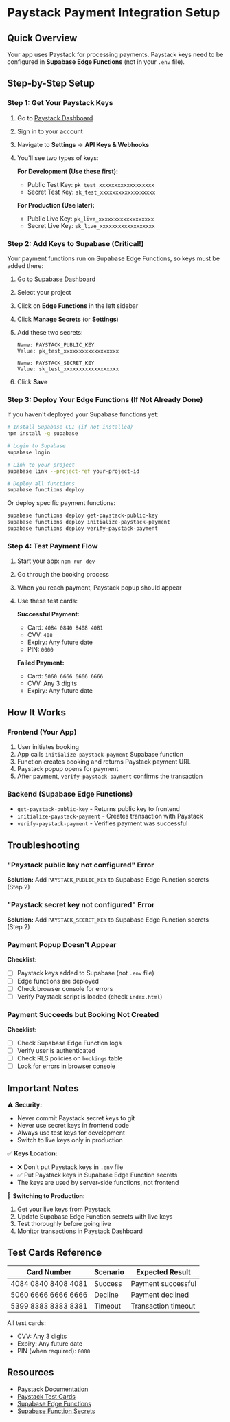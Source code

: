 # Paystack Payment Integration Setup

## Quick Overview
Your app uses Paystack for processing payments. Paystack keys need to be configured in **Supabase Edge Functions** (not in your `.env` file).

## Step-by-Step Setup

### Step 1: Get Your Paystack Keys

1. Go to [Paystack Dashboard](https://dashboard.paystack.com/)
2. Sign in to your account
3. Navigate to **Settings** → **API Keys & Webhooks**
4. You'll see two types of keys:

   **For Development (Use these first):**
   - Public Test Key: `pk_test_xxxxxxxxxxxxxxxxxx`
   - Secret Test Key: `sk_test_xxxxxxxxxxxxxxxxxx`

   **For Production (Use later):**
   - Public Live Key: `pk_live_xxxxxxxxxxxxxxxxxx`
   - Secret Live Key: `sk_live_xxxxxxxxxxxxxxxxxx`

### Step 2: Add Keys to Supabase (Critical!)

Your payment functions run on Supabase Edge Functions, so keys must be added there:

1. Go to [Supabase Dashboard](https://supabase.com/dashboard)
2. Select your project
3. Click on **Edge Functions** in the left sidebar
4. Click **Manage Secrets** (or **Settings**)
5. Add these two secrets:

   ```
   Name: PAYSTACK_PUBLIC_KEY
   Value: pk_test_xxxxxxxxxxxxxxxxxx
   ```

   ```
   Name: PAYSTACK_SECRET_KEY
   Value: sk_test_xxxxxxxxxxxxxxxxxx
   ```

6. Click **Save**

### Step 3: Deploy Your Edge Functions (If Not Already Done)

If you haven't deployed your Supabase functions yet:

```bash
# Install Supabase CLI (if not installed)
npm install -g supabase

# Login to Supabase
supabase login

# Link to your project
supabase link --project-ref your-project-id

# Deploy all functions
supabase functions deploy
```

Or deploy specific payment functions:
```bash
supabase functions deploy get-paystack-public-key
supabase functions deploy initialize-paystack-payment
supabase functions deploy verify-paystack-payment
```

### Step 4: Test Payment Flow

1. Start your app: `npm run dev`
2. Go through the booking process
3. When you reach payment, Paystack popup should appear
4. Use these test cards:

   **Successful Payment:**
   - Card: `4084 0840 8408 4081`
   - CVV: `408`
   - Expiry: Any future date
   - PIN: `0000`

   **Failed Payment:**
   - Card: `5060 6666 6666 6666`
   - CVV: Any 3 digits
   - Expiry: Any future date

## How It Works

### Frontend (Your App)
1. User initiates booking
2. App calls `initialize-paystack-payment` Supabase function
3. Function creates booking and returns Paystack payment URL
4. Paystack popup opens for payment
5. After payment, `verify-paystack-payment` confirms the transaction

### Backend (Supabase Edge Functions)
- `get-paystack-public-key` - Returns public key to frontend
- `initialize-paystack-payment` - Creates transaction with Paystack
- `verify-paystack-payment` - Verifies payment was successful

## Troubleshooting

### "Paystack public key not configured" Error

**Solution:** Add `PAYSTACK_PUBLIC_KEY` to Supabase Edge Function secrets (Step 2)

### "Paystack secret key not configured" Error

**Solution:** Add `PAYSTACK_SECRET_KEY` to Supabase Edge Function secrets (Step 2)

### Payment Popup Doesn't Appear

**Checklist:**
- [ ] Paystack keys added to Supabase (not `.env` file)
- [ ] Edge functions are deployed
- [ ] Check browser console for errors
- [ ] Verify Paystack script is loaded (check `index.html`)

### Payment Succeeds but Booking Not Created

**Checklist:**
- [ ] Check Supabase Edge Function logs
- [ ] Verify user is authenticated
- [ ] Check RLS policies on `bookings` table
- [ ] Look for errors in browser console

## Important Notes

⚠️ **Security:**
- Never commit Paystack secret keys to git
- Never use secret keys in frontend code
- Always use test keys for development
- Switch to live keys only in production

✅ **Keys Location:**
- ❌ Don't put Paystack keys in `.env` file
- ✅ Put Paystack keys in Supabase Edge Function secrets
- The keys are used by server-side functions, not frontend

🔄 **Switching to Production:**
1. Get your live keys from Paystack
2. Update Supabase Edge Function secrets with live keys
3. Test thoroughly before going live
4. Monitor transactions in Paystack Dashboard

## Test Cards Reference

| Card Number | Scenario | Expected Result |
|-------------|----------|-----------------|
| 4084 0840 8408 4081 | Success | Payment successful |
| 5060 6666 6666 6666 | Decline | Payment declined |
| 5399 8383 8383 8381 | Timeout | Transaction timeout |

All test cards:
- CVV: Any 3 digits
- Expiry: Any future date
- PIN (when required): `0000`

## Resources

- [Paystack Documentation](https://paystack.com/docs)
- [Paystack Test Cards](https://paystack.com/docs/payments/test-payments/)
- [Supabase Edge Functions](https://supabase.com/docs/guides/functions)
- [Supabase Function Secrets](https://supabase.com/docs/guides/functions/secrets)

